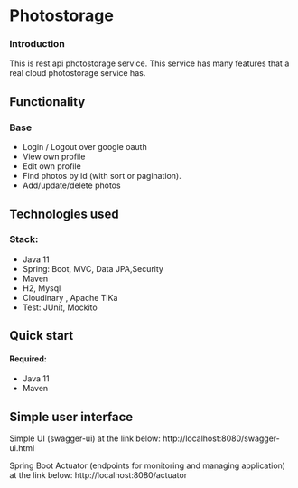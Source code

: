 # Photostorage
### Introduction
This is rest api photostorage service. This service has many features that a real cloud photostorage service has.
 
## Functionality
### Base
* Login / Logout over google oauth
* View own profile
* Edit own profile
* Find photos by id (with sort or pagination).
* Add/update/delete photos
## Technologies used
### Stack:
* Java 11
* Spring: Boot, MVC, Data JPA,Security
* Maven
* H2, Mysql
* Cloudinary , Apache TiKa
* Test: JUnit, Mockito

## Quick start
#### Required:
* Java 11
* Maven 


## Simple user interface
 Simple UI (swagger-ui) at the link below:
 http://localhost:8080/swagger-ui.html

 Spring Boot Actuator (endpoints for monitoring and managing application) at the link below:
 http://localhost:8080/actuator

